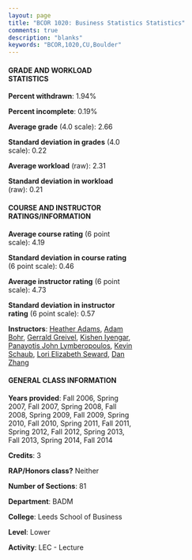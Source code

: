 ```yaml
---
layout: page
title: "BCOR 1020: Business Statistics Statistics"
comments: true
description: "blanks"
keywords: "BCOR,1020,CU,Boulder"
---
```

<head>
<script src="https://ajax.googleapis.com/ajax/libs/jquery/2.1.3/jquery.min.js"></script>
<script src="https://dl.dropboxusercontent.com/s/pc42nxpaw1ea4o9/highcharts.js?dl=0"></script>
<!-- <script src="../assets/js/highcharts.js"></script> -->
<style type="text/css">@font-face {
	font-family: "Bebas Neue";
	src: url(https://www.filehosting.org/file/details/544349/BebasNeue Regular.otf) format("opentype");
	}
	h1.Bebas { 
		font-family: "Bebas Neue", Verdana, Tahoma;
	}
</style>
</head>
<body>
	<div id="container" style="float: right; width: 45%; height: 88%; margin-left: 2.5%; margin-right: 2.5%;"></div>
	<script language="JavaScript">
		$(document).ready(function() {
		var chart = {type: 'column'};
		var title = {text: 'Grade Distribution'};
		var xAxis = {categories: ['A','B','C','D','F'],crosshair: true};
		var yAxis = {min: 0,title: {text: 'Percentage'}};
		var tooltip = {headerFormat: '<center><b><span style="font-size:20px">{point.key}</span></b></center>',
		               pointFormat: '<td style="padding:0"><b>{point.y:.1f}%</b></td>',
		               footerFormat: '</table>',shared: true,useHTML: true};
		var plotOptions = {column: {pointPadding: 0.0,borderWidth: 0}};  
		var credits = {enabled: false};var series= [{name: 'Percent',data: [20.86,41.18,26.29,8.0,3.67,]}];
		var json = {};
		json.chart = chart;
		json.title = title;
		json.tooltip = tooltip;
		json.xAxis = xAxis;
		json.yAxis = yAxis;  
		json.series = series;
		json.plotOptions = plotOptions;  
		json.credits = credits;
		$('#container').highcharts(json);
	});
	</script>
</body>
			   
#### GRADE AND WORKLOAD STATISTICS

**Percent withdrawn**: 1.94%

**Percent incomplete**: 0.19%

**Average grade** (4.0 scale): 2.66

**Standard deviation in grades** (4.0 scale): 0.22

**Average workload** (raw): 2.31

**Standard deviation in workload** (raw): 0.21

#### COURSE AND INSTRUCTOR RATINGS/INFORMATION

**Average course rating** (6 point scale): 4.19

**Standard deviation in course rating** (6 point scale): 0.46

**Average instructor rating** (6 point scale): 4.73

**Standard deviation in instructor rating** (6 point scale): 0.57

**Instructors**: <a href='../../instructors/Heather_Adams'>Heather Adams</a>, <a href='../../instructors/Adam_Bohr'>Adam Bohr</a>, <a href='../../instructors/Gerrald_Greivel'>Gerrald Greivel</a>, <a href='../../instructors/Kishen_Iyengar'>Kishen Iyengar</a>, <a href='../../instructors/Panayotis_John_Lymberopoulos'>Panayotis John Lymberopoulos</a>, <a href='../../instructors/Kevin_Schaub'>Kevin Schaub</a>, <a href='../../instructors/Lori_Elizabeth_Seward'>Lori Elizabeth Seward</a>, <a href='../../instructors/Dan_Zhang'>Dan Zhang</a>

#### GENERAL CLASS INFORMATION

**Years provided**: Fall 2006, Spring 2007, Fall 2007, Spring 2008, Fall 2008, Spring 2009, Fall 2009, Spring 2010, Fall 2010, Spring 2011, Fall 2011, Spring 2012, Fall 2012, Spring 2013, Fall 2013, Spring 2014, Fall 2014

**Credits**: 3

**RAP/Honors class?** Neither

**Number of Sections**: 81

**Department**: BADM

**College**: Leeds School of Business

**Level**: Lower

**Activity**: LEC - Lecture
